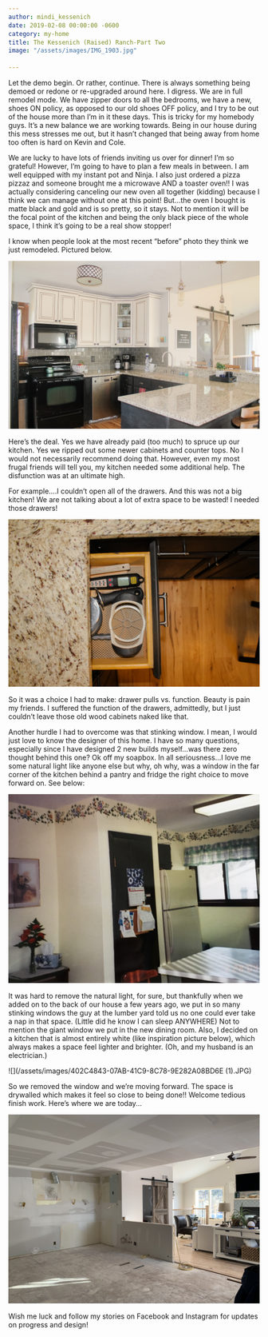 ```yaml
---
author: mindi_kessenich
date: 2019-02-08 00:00:00 -0600
category: my-home
title: The Kessenich (Raised) Ranch-Part Two
image: "/assets/images/IMG_1903.jpg"

---
```

Let the demo begin. Or rather, continue. There is always something being demoed or redone or re-upgraded around here. I digress. We are in full remodel mode. We have zipper doors to all the bedrooms, we have a new, shoes ON policy, as opposed to our old shoes OFF policy, and I try to be out of the house more than I’m in it these days. This is tricky for my homebody guys. It’s a new balance we are working towards. Being in our house during this mess stresses me out, but it hasn’t changed that being away from home too often is hard on Kevin and Cole.

We are lucky to have lots of friends inviting us over for dinner! I’m so grateful! However, I’m going to have to plan a few meals in between. I am well equipped with my instant pot and Ninja. I also just ordered a pizza pizzaz and someone brought me a microwave AND a toaster oven!! I was actually considering canceling our new oven all together (kidding) because I think we can manage without one at this point! But...the oven I bought is matte black and gold and is so pretty, so it stays. Not to mention it will be the focal point of the kitchen and being the only black piece of the whole space, I think it’s going to be a real show stopper!

I know when people look at the most recent “before” photo they think we just remodeled. Pictured below.

![](/assets/images/IMG_9678.jpg)

Here’s the deal. Yes we have already paid (too much) to spruce up our kitchen. Yes we ripped out some newer cabinets and counter tops. No I would not necessarily recommend doing that. However, even my most frugal friends will tell you, my kitchen needed some additional help. The disfunction was at an ultimate high.

For example....I couldn’t open all of the drawers. And this was not a big kitchen! We are not talking about a lot of extra space to be wasted! I needed those drawers!

![](/assets/images/IMG_9710.jpg)

So it was a choice I had to make: drawer pulls vs. function. Beauty is pain my friends. I suffered the function of the drawers, admittedly, but I just couldn’t leave those old wood cabinets naked like that.

Another hurdle I had to overcome was that stinking window. I mean, I would just love to know the designer of this home. I have so many questions, especially since I have designed 2 new builds myself...was there zero thought behind this one? Ok off my soapbox. In all seriousness...I love me some natural light like anyone else but why, oh why, was a window in the far corner of the kitchen behind a pantry and fridge the right choice to move forward on. See below:

![](/assets/images/56823302234__97D1E786-F6DB-41B8-9739-106BF877F0B4-1.JPG)

It was hard to remove the natural light, for sure, but thankfully when we added on to the back of our house a few years ago, we put in so many stinking windows the guy at the lumber yard told us no one could ever take a nap in that space. (Little did he know I can sleep ANYWHERE) Not to mention the giant window we put in the new dining room. Also, I decided on a kitchen that is almost entirely white (like inspiration picture below), which always makes a space feel lighter and brighter. (Oh, and my husband is an electrician.)

![](/assets/images/402C4843-07AB-41C9-8C78-9E282A08BD6E (1).JPG)

So we removed the window and we’re moving forward. The space is drywalled which makes it feel so close to being done!! Welcome tedious finish work. Here’s where we are today...

![](/assets/images/IMG_1903.jpg)

Wish me luck and follow my stories on Facebook and Instagram for updates on progress and design!